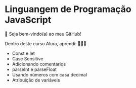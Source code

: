 # Linguangem de Programação JavaScript
👋 Seja bem-vindo(a) ao meu GitHub!

Dentro deste curso Alura, aprendi: 👨🏻‍💻
- Const e let
- Case Sensitive
- Adicionando comentários
- parseInt e parseFloat
- Usando números com casa decimal
- Atribuição de variáveis
